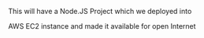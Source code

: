 This will have a Node.JS Project which we deployed into 

AWS EC2 instance and made it available for open Internet
